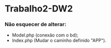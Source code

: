 # Trabalho2-DW2

### Não esquecer de alterar:
- Model.php (conexão com o bd);
- Index.php (Mudar o caminho definido "APP").
